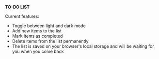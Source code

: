 **TO-DO LIST**

Current features:
- Toggle between light and dark mode
- Add new items to the list
- Mark items as completed
- Delete items from the list permanently
- The list is saved on your browser's local storage and will be waiting for you when you come back
